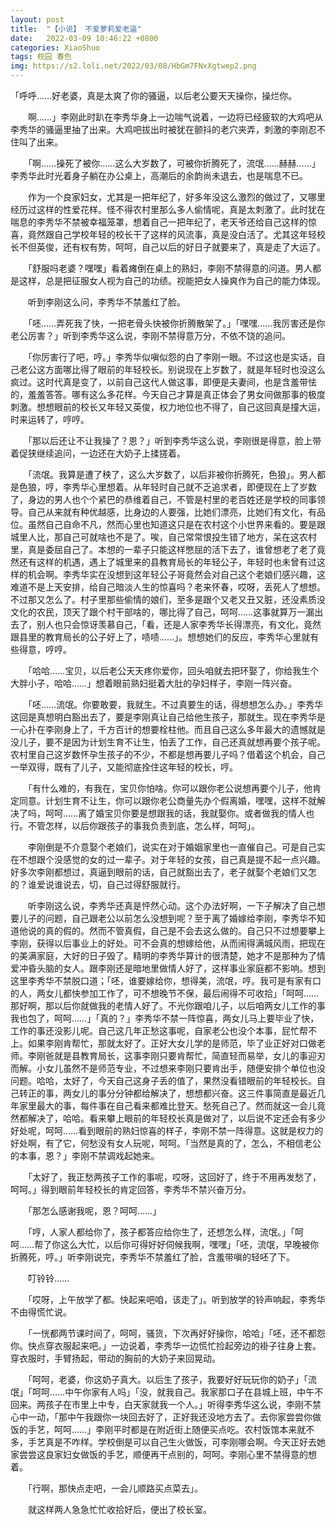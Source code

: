```yaml
---
layout: post
title:  "【小说】 不爱萝莉爱老逼"
date:   2022-03-09 10:46:22 +0800
categories: XiaoShuo
tags: 校园 春色
img: https://s2.loli.net/2022/03/08/HbGm7FNxXgtwep2.png
---
```

「呼呼……好老婆，真是太爽了你的骚逼，以后老公要天天操你，操烂你。

　　啊……」李刚此时趴在李秀华身上一边喘气说着，一边将已经疲软的大鸡吧从李秀华的骚逼里抽了出来。大鸡吧拔出时被犹在颤抖的老穴夹弄，刺激的李刚忍不住叫了出来。

　　「啊……操死了被你……这么大岁数了，可被你折腾死了，流氓……赫赫……」李秀华此时光着身子躺在办公桌上，高潮后的余韵尚未退去，也是喘息不已。

　　作为一个良家妇女，尤其是一把年纪了，好多年没这么激烈的做过了，又哪里经历过这样的性爱花样。怪不得农村里那么多人偷情呢，真是太刺激了。此时犹在喘息的李秀华不禁被幸福笼罩，想着自己一把年纪了，老天爷还给自己这样的惊喜，竟然跟自己学校年轻的校长干了这样的风流事，真是没白活了。尤其这年轻校长不但英俊，还有权有势，呵呵，自己以后的好日子就要来了，真是走了大运了。

　　「舒服吗老婆？嘿嘿」看着瘫倒在桌上的熟妇，李刚不禁得意的问道。男人都是这样，总是把征服女人视为自己的功绩。视能把女人操爽作为自己的能力体现。

　　听到李刚这么问，李秀华不禁羞红了脸。

　　「呸……弄死我了快，一把老骨头快被你折腾散架了。」「嘿嘿……我厉害还是你老公厉害？」听到李秀华这么说，李刚不禁得意万分，不依不饶的追问。

　　「你厉害行了吧，哼。」李秀华似嗔似怨的白了李刚一眼。不过这也是实话，自己老公这方面哪比得了眼前的年轻校长。别说现在上岁数了，就是年轻时也没这么疯过。这时代真是变了，以前自己这代人做这事，即便是夫妻间，也是含羞带怯的，羞羞答答。哪有这么多花样。今天自己才算是真正体会了男女间做那事的极度刺激。想想眼前的校长又年轻又英俊，权力地位也不得了，自己这回真是撞大运，时来运转了，哼哼。

　　「那以后还让不让我操了？恩？」听到李秀华这么说，李刚很是得意，脸上带着促狭继续追问，一边还在大奶子上揉搓着。

　　「流氓。我算是遭了秧了，这么大岁数了，以后非被你折腾死，色狼」。男人都是色狼，哼，李秀华心里想着。从年轻时自己就不乏追求者，即便现在上了岁数了，身边的男人也个个紧巴的恭维着自己，不管是村里的老百姓还是学校的同事领导。自己从来就有种优越感，比身边的人要强，比她们漂亮，比她们有文化，有品位。虽然自己自命不凡，然而心里也知道这只是在农村这个小世界来看的。要是跟城里人比，那自己可就啥也不是了。唉，自己常常恨投生错了地方，呆在这农村里，真是委屈自己了。本想的一辈子只能这样憋屈的活下去了，谁曾想老了老了竟然还有这样的机遇，遇上了城里来的县教育局长的年轻公子，年轻时也未曾有过这样的机会啊。李秀华实在没想到这年轻公子哥竟然会对自己这个老娘们感兴趣，这难道不是上天安排，给自己暗淡人生的惊喜吗？老来怀春，哎呀，丢死人了想想。不过那又怎么了。村子里那些偷情的娘们，至多是跟个又老又丑又脏，还没素质没文化的农民，顶天了跟个村干部啥的，哪比得了自己，呵呵……这事就算万一漏出去了，别人也只会惊讶羡慕自己，「看，还是人家李秀华长得漂亮，有文化，竟然跟县里的教育局长的公子好上了，啧啧……」。想想她们的反应，李秀华心里就有些得意，哼哼。

　　「哈哈……宝贝，以后老公天天疼你爱你，回头咱就去把环娶了，你给我生个大胖小子，哈哈……」想着眼前熟妇挺着大肚的孕妇样子，李刚一阵兴奋。

　　「呸……流氓。你要敢要，我就生。不过真要生的话，得想想怎么办。」李秀华这回是真想明白豁出去了，要是李刚真让自己给他生孩子，那就生。现在李秀华是一心扑在李刚身上了，千方百计的想要栓柱他。而且自己这么多年最大的遗憾就是没儿子，要不是因为计划生育不让生，怕丢了工作，自己还真就想再要个孩子呢。农村里自己这岁数怀孕生孩子的不少，不都是想再要儿子吗？借着这个机会，自己一举双得，既有了儿子，又能彻底拴住这年轻的校长，哼。

　　「有什么难的，有我在，宝贝你怕啥。你可以跟你老公说想再要个儿子，他肯定同意。计划生育不让生，你可以跟你老公商量先办个假离婚，嘿嘿，这样不就解决了吗，呵呵……离了婚宝贝你要是想跟我的话，我就娶你。或者做我的情人也行。不管怎样，以后你跟孩子的事我负责到底，怎么样，呵呵」。

　　李刚倒是不介意娶个老娘们，说实在对于婚姻家里也一直催自己。可是自己实在不想跟个没感觉的女的过一辈子。对于年轻的女孩，自己真是提不起一点兴趣。好多次李刚都想过，真逼到眼前的话，自己就豁出去了，老子就娶个老娘们又怎的？谁爱说谁说去，切，自己过得舒服就行。

　　听李刚这么说，李秀华还真是怦然心动。这个办法好啊，一下子解决了自己想要儿子的问题，自己跟老公以前怎么没想到呢？至于离了婚嫁给李刚，李秀华不知道他说的真的假的。然而不管真假，自己是不会去这么做的。自己只不过想要攀上李刚，获得以后事业上的好处。可不会真的想嫁给他，从而闹得满城风雨，把现在的美满家庭，大好的日子毁了。精明的李秀华算计的很清楚，她才不是那种为了情爱冲昏头脑的女人。跟李刚还是暗地里做情人好了，这样事业家庭都不影响。想到这里李秀华不禁脱口道；「呸，谁要嫁给你，想得美，流氓，哼。我可是有家有口的人，两女儿都快参加工作了，可不想晚节不保，最后闹得不可收拾」「呵呵……那好啊，那以后你就做我的老情人好了。不光你跟咱儿子，以后咱两女儿工作的事我也包了，呵呵……」「真的？」李秀华不禁一阵惊喜，两女儿马上要毕业了快，工作的事还没影儿呢。自己这几年正愁这事呢，自家老公也没个本事，屁忙帮不上。如果李刚肯帮忙，那就太好了。正好大女儿学的是师范，毕了业正好对口做老师。李刚爸就是县教育局长，这事李刚只要肯帮忙，简直轻而易举，女儿的事迎刃而解。小女儿虽然不是师范专业，不过想来李刚只要肯出手，随便安排个单位也没问题。哈哈，太好了，今天自己这身子丢的值了，果然没看错眼前的年轻校长。自己转正的事，两女儿的事分分钟都给解决了，想想都兴奋。这三件事简直是最近几年家里最大的事，每件事在自己看来都难比登天。愁死自己了。然而就这一会儿竟然都解决了，哈哈。看来攀上眼前的年轻校长真是做对了，以后说不定还会有多少好处呢，呵呵……看到眼前的熟妇惊喜的样子，李刚不禁一阵得意。这就是权力的好处啊，有了它，何愁没有女人玩呢，呵呵。「当然是真的了，怎么，不相信老公的本事，恩？」李刚不禁调戏起她来。

　　「太好了，我正愁两孩子工作的事呢，哎呀，这回好了，终于不用再发愁了，呵呵。」得到眼前年轻校长的肯定回答，李秀华不禁兴奋万分。

　　「那怎么感谢我呢，恩？呵呵……」

　　「哼，人家人都给你了，孩子都答应给你生了，还想怎么样，流氓。」「呵呵……帮了你这么大忙，以后你可得好好伺候我啊，嘿嘿」「呸，流氓，早晚被你折腾死，哼。」听李刚说完，李秀华不禁羞红了脸，含羞带嗔的轻呸了下。

　　叮铃铃……

　　「哎呀，上午放学了都。快起来吧咱，该走了」。听到放学的铃声响起，李秀华不由得慌忙说。

　　「一恍都两节课时间了，呵呵，骚货，下次再好好操你，哈哈」「呸，还不都怨你。快点穿衣服起来吧。」一边说着，李秀华一边慌忙捡起旁边的褂子往身上套。穿衣服时，手臂扬起，带动的胸前的大奶子来回晃动。

　　「呵呵，老婆，你这奶子真大。以后生了孩子，我要好好玩玩你的奶子」「流氓」「呵呵……中午你家有人吗」「没，就我自己。我家那口子在县城上班，中午不回来。两孩子在市里上中专，白天家就我一个人。」听得李秀华这么说，李刚不禁心中一动，「那中午我跟你一块回去好了，正好我还没地方去了。去你家尝尝你做饭的手艺，呵呵……」李刚平时都是在附近街上随便买点吃。农村饭馆本来就不多，手艺真是不咋样。学校倒是可以自己生火做饭，可李刚哪会啊。今天正好去她家尝尝这良家妇女做饭的手艺，顺便再干点别的，呵呵。李刚心里不禁得意的想着。

　　「行啊，那快点走吧，一会儿顺路买点菜去」。

　　就这样两人急急忙忙收拾好后，便出了校长室。